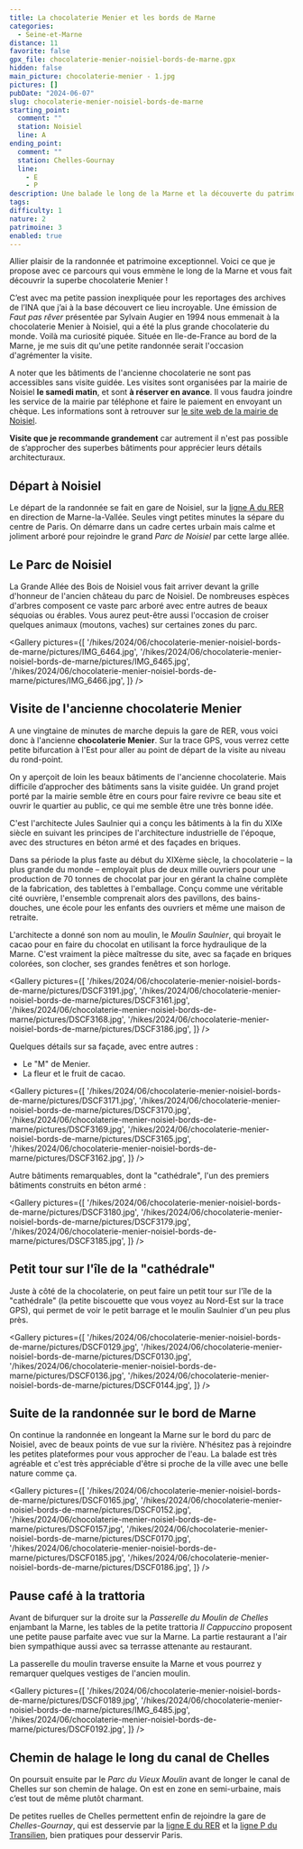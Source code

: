 ```yaml
---
title: La chocolaterie Menier et les bords de Marne
categories:
  - Seine-et-Marne
distance: 11
favorite: false
gpx_file: chocolaterie-menier-noisiel-bords-de-marne.gpx
hidden: false
main_picture: chocolaterie-menier - 1.jpg
pictures: []
pubDate: "2024-06-07"
slug: chocolaterie-menier-noisiel-bords-de-marne
starting_point:
  comment: ""
  station: Noisiel
  line: A
ending_point:
  comment: ""
  station: Chelles-Gournay
  line:
    - E
    - P
description: Une balade le long de la Marne et la découverte du patrimoine remarquable de la chocolaterie Menier.
tags:
difficulty: 1
nature: 2
patrimoine: 3
enabled: true
---
```


Allier plaisir de la randonnée et patrimoine exceptionnel. Voici ce que je propose avec ce parcours qui vous emmène le long de la Marne et vous fait découvrir la superbe chocolaterie Menier !

C’est avec ma petite passion inexpliquée pour les reportages des archives de l’INA que j’ai à la base découvert ce lieu incroyable. Une émission de _Faut pas rêver_ présentée par Sylvain Augier en 1994 nous emmenait à la chocolaterie Menier à Noisiel, qui a été la plus grande chocolaterie du monde. Voilà ma curiosité piquée. Située en Ile-de-France au bord de la Marne, je me suis dit qu'une petite randonnée serait l'occasion d'agrémenter la visite.

A noter que les bâtiments de l'ancienne chocolaterie ne sont pas accessibles sans visite guidée. Les visites sont organisées par la mairie de Noisiel **le samedi matin**, et sont **à réserver en avance**. Il vous faudra joindre les service de la mairie par téléphone et faire le paiement en envoyant un chèque. Les informations sont à retrouver sur [le site web de la mairie de Noisiel](https://www.ville-noisiel.fr/loisirs/patrimoine-et-tourisme/visites-de-noisiel/).

**Visite que je recommande grandement** car autrement il n'est pas possible de s’approcher des superbes bâtiments pour apprécier leurs détails architecturaux.

## Départ à Noisiel

Le départ de la randonnée se fait en gare de Noisiel, sur la [ligne A du RER](/randonnees-par-ligne/randonnees-rer-a) en direction de Marne-la-Vallée. Seules vingt petites minutes la sépare du centre de Paris. On démarre dans un cadre certes urbain mais calme et joliment arboré pour rejoindre le grand _Parc de Noisiel_ par cette large allée.

<Picture
  src="/hikes/2024/06/chocolaterie-menier-noisiel-bords-de-marne/pictures/IMG_6463.jpg"
  caption="Départ sous la Grande Allée des Bois de Noisiel."
/>

## Le Parc de Noisiel

La Grande Allée des Bois de Noisiel vous fait arriver devant la grille d'honneur de l'ancien château du parc de Noisiel. De nombreuses espèces d'arbres composent ce vaste parc arboré avec entre autres de beaux séquoias ou érables. Vous aurez peut-être aussi l'occasion de croiser quelques animaux (moutons, vaches) sur certaines zones du parc.

<Gallery pictures={[
'/hikes/2024/06/chocolaterie-menier-noisiel-bords-de-marne/pictures/IMG_6464.jpg',
'/hikes/2024/06/chocolaterie-menier-noisiel-bords-de-marne/pictures/IMG_6465.jpg',
'/hikes/2024/06/chocolaterie-menier-noisiel-bords-de-marne/pictures/IMG_6466.jpg',
]} />

## Visite de l'ancienne chocolaterie Menier

A une vingtaine de minutes de marche depuis la gare de RER, vous voici donc à l'ancienne **chocolaterie Menier**. Sur la trace GPS, vous verrez cette petite bifurcation à l'Est pour aller au point de départ de la visite au niveau du rond-point.

On y aperçoit de loin les beaux bâtiments de l'ancienne chocolaterie. Mais difficile d’approcher des bâtiments sans la visite guidée. Un grand projet porté par la mairie semble être en cours pour faire revivre ce beau site et ouvrir le quartier au public, ce qui me semble être une très bonne idée.

C'est l'architecte Jules Saulnier qui a conçu les bâtiments à la fin du XIXe siècle en suivant les principes de l'architecture industrielle de l'époque, avec des structures en béton armé et des façades en briques.

Dans sa période la plus faste au début du XIXème siècle, la chocolaterie – la plus grande du monde – employait plus de deux mille ouvriers pour une production de 70 tonnes de chocolat par jour en gérant la chaîne complète de la fabrication, des tablettes à l'emballage. Conçu comme une véritable cité ouvrière, l'ensemble comprenait alors des pavillons, des bains-douches, une école pour les enfants des ouvriers et même une maison de retraite.

L'architecte a donné son nom au moulin, le _Moulin Saulnier_, qui broyait le cacao pour en faire du chocolat en utilisant la force hydraulique de la Marne. C'est vraiment la pièce maîtresse du site, avec sa façade en briques colorées, son clocher, ses grandes fenêtres et son horloge.

<Gallery pictures={[
'/hikes/2024/06/chocolaterie-menier-noisiel-bords-de-marne/pictures/DSCF3191.jpg',
'/hikes/2024/06/chocolaterie-menier-noisiel-bords-de-marne/pictures/DSCF3161.jpg',
'/hikes/2024/06/chocolaterie-menier-noisiel-bords-de-marne/pictures/DSCF3168.jpg',
'/hikes/2024/06/chocolaterie-menier-noisiel-bords-de-marne/pictures/DSCF3186.jpg',
]} />

Quelques détails sur sa façade, avec entre autres :

- Le "M" de Menier.
- La fleur et le fruit de cacao.

<Gallery pictures={[
'/hikes/2024/06/chocolaterie-menier-noisiel-bords-de-marne/pictures/DSCF3171.jpg',
'/hikes/2024/06/chocolaterie-menier-noisiel-bords-de-marne/pictures/DSCF3170.jpg',
'/hikes/2024/06/chocolaterie-menier-noisiel-bords-de-marne/pictures/DSCF3169.jpg',
'/hikes/2024/06/chocolaterie-menier-noisiel-bords-de-marne/pictures/DSCF3165.jpg',
'/hikes/2024/06/chocolaterie-menier-noisiel-bords-de-marne/pictures/DSCF3162.jpg',
]} />

Autre bâtiments remarquables, dont la "cathédrale", l'un des premiers bâtiments construits en béton armé :

<Gallery pictures={[
'/hikes/2024/06/chocolaterie-menier-noisiel-bords-de-marne/pictures/DSCF3180.jpg',
'/hikes/2024/06/chocolaterie-menier-noisiel-bords-de-marne/pictures/DSCF3179.jpg',
'/hikes/2024/06/chocolaterie-menier-noisiel-bords-de-marne/pictures/DSCF3185.jpg',
]} />

## Petit tour sur l'île de la "cathédrale"

Juste à côté de la chocolaterie, on peut faire un petit tour sur l'île de la "cathédrale" (la petite biscouette que vous voyez au Nord-Est sur la trace GPS), qui permet de voir le petit barrage et le moulin Saulnier d'un peu plus près.

<Gallery pictures={[
'/hikes/2024/06/chocolaterie-menier-noisiel-bords-de-marne/pictures/DSCF0129.jpg',
'/hikes/2024/06/chocolaterie-menier-noisiel-bords-de-marne/pictures/DSCF0130.jpg',
'/hikes/2024/06/chocolaterie-menier-noisiel-bords-de-marne/pictures/DSCF0136.jpg',
'/hikes/2024/06/chocolaterie-menier-noisiel-bords-de-marne/pictures/DSCF0144.jpg',
]} />

## Suite de la randonnée sur le bord de Marne

On continue la randonnée en longeant la Marne sur le bord du parc de Noisiel, avec de beaux points de vue sur la rivière. N'hésitez pas à rejoindre les petites plateformes pour vous approcher de l'eau. La balade est très agréable et c'est très appréciable d'être si proche de la ville avec une belle nature comme ça.

<Picture
  src="/hikes/2024/06/chocolaterie-menier-noisiel-bords-de-marne/pictures/marne1.jpg"
/>

<Gallery pictures={[
'/hikes/2024/06/chocolaterie-menier-noisiel-bords-de-marne/pictures/DSCF0165.jpg',
'/hikes/2024/06/chocolaterie-menier-noisiel-bords-de-marne/pictures/DSCF0152.jpg',
'/hikes/2024/06/chocolaterie-menier-noisiel-bords-de-marne/pictures/DSCF0157.jpg',
'/hikes/2024/06/chocolaterie-menier-noisiel-bords-de-marne/pictures/DSCF0170.jpg',
'/hikes/2024/06/chocolaterie-menier-noisiel-bords-de-marne/pictures/DSCF0185.jpg',
'/hikes/2024/06/chocolaterie-menier-noisiel-bords-de-marne/pictures/DSCF0186.jpg',
]} />

## Pause café à la trattoria

Avant de bifurquer sur la droite sur la _Passerelle du Moulin de Chelles_ enjambant la Marne, les tables de la petite trattoria _Il Cappuccino_ proposent une petite pause parfaite avec vue sur la Marne. La partie restaurant a l'air bien sympathique aussi avec sa terrasse attenante au restaurant.

<Picture
  src="/hikes/2024/06/chocolaterie-menier-noisiel-bords-de-marne/pictures/IMG_6483.jpg"
  caption="Pause café en bord de Marne"
/>

La passerelle du moulin traverse ensuite la Marne et vous pourrez y remarquer quelques vestiges de l'ancien moulin.

<Gallery pictures={[
'/hikes/2024/06/chocolaterie-menier-noisiel-bords-de-marne/pictures/DSCF0189.jpg',
'/hikes/2024/06/chocolaterie-menier-noisiel-bords-de-marne/pictures/IMG_6485.jpg',
'/hikes/2024/06/chocolaterie-menier-noisiel-bords-de-marne/pictures/DSCF0192.jpg',
]} />

## Chemin de halage le long du canal de Chelles

On poursuit ensuite par le _Parc du Vieux Moulin_ avant de longer le canal de Chelles sur son chemin de halage. On est en zone en semi-urbaine, mais c’est tout de même plutôt charmant.

De petites ruelles de Chelles permettent enfin de rejoindre la gare de _Chelles-Gournay_, qui est desservie par la [ligne E du RER](/randonnees-par-ligne/randonnees-rer-e) et la [ligne P du Transilien](/randonnees-par-ligne/randonnees-transilien-ligne-p), bien pratiques pour desservir Paris.
